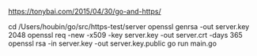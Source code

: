 https://tonybai.com/2015/04/30/go-and-https/

cd /Users/houbin/go/src/https-test/server
openssl genrsa -out server.key 2048
openssl req -new -x509 -key server.key -out server.crt -days 365
openssl rsa -in server.key -out server.key.public
go run main.go